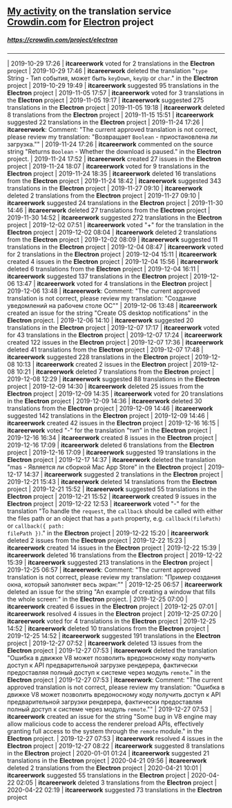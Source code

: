 ## [My activity](https://crowdin.com/profile/itcareerwork/activity "My profile") on the translation service [Crowdin.com](https://crowdin.com "crowdin.com") for [Electron](https://crowdin.com/project/electron "Electron Crowdin") project
##### <https://crowdin.com/project/electron>
***
| 2019-10-29 17:26 | **itcareerwork** voted for 2 translations in the **Electron** project
| 2019-10-29 17:46 | **itcareerwork** deleted the translation "<code>type</code> String - Тип события, может быть <code>keyDown</code>, <code>keyUp</code> or <code>char</code>." in the **Electron** project
| 2019-10-29 19:49 | **itcareerwork** suggested 95 translations in the **Electron** project
| 2019-11-05 17:57 | **itcareerwork** voted for 3 translations in the **Electron** project
| 2019-11-05 19:17 | **itcareerwork** suggested 275 translations in the **Electron** project
| 2019-11-05 19:18 | **itcareerwork** deleted 8 translations from the **Electron** project
| 2019-11-15 15:51 | **itcareerwork** suggested 22 translations in the **Electron** project
| 2019-11-24 17:26 | **itcareerwork**: Comment: "The current approved translation is not correct, please review my translation: "Возвращает <code>Boolean</code> - приостановлена ли загрузка.""
| 2019-11-24 17:26 | **itcareerwork** commented on the source string "Returns <code>Boolean</code> - Whether the download is paused." in the **Electron** project.
| 2019-11-24 17:52 | **itcareerwork** created 27 issues in the **Electron** project
| 2019-11-24 18:07 | **itcareerwork** voted for 9 translations in the **Electron** project
| 2019-11-24 18:35 | **itcareerwork** deleted 16 translations from the **Electron** project
| 2019-11-24 18:42 | **itcareerwork** suggested 343 translations in the **Electron** project
| 2019-11-27 09:10 | **itcareerwork** deleted 2 translations from the **Electron** project
| 2019-11-27 09:10 | **itcareerwork** suggested 24 translations in the **Electron** project
| 2019-11-30 14:46 | **itcareerwork** deleted 27 translations from the **Electron** project
| 2019-11-30 14:52 | **itcareerwork** suggested 272 translations in the **Electron** project
| 2019-12-02 07:51 | **itcareerwork** voted "+" for the translation in the **Electron** project
| 2019-12-02 08:04 | **itcareerwork** deleted 2 translations from the **Electron** project
| 2019-12-02 08:09 | **itcareerwork** suggested 11 translations in the **Electron** project
| 2019-12-04 08:47 | **itcareerwork** voted for 2 translations in the **Electron** project
| 2019-12-04 15:11 | **itcareerwork** created 4 issues in the **Electron** project
| 2019-12-04 15:56 | **itcareerwork** deleted 6 translations from the **Electron** project
| 2019-12-04 16:11 | **itcareerwork** suggested 137 translations in the **Electron** project
| 2019-12-06 13:47 | **itcareerwork** voted for 4 translations in the **Electron** project
| 2019-12-06 13:48 | **itcareerwork**: Comment: "The current approved translation is not correct, please review my translation: "Создание уведомлений на рабочем столе ОС""
| 2019-12-06 13:48 | **itcareerwork** created an issue for the string "Create OS desktop notifications" in the **Electron** project.
| 2019-12-06 14:10 | **itcareerwork** suggested 20 translations in the **Electron** project
| 2019-12-07 17:17 | **itcareerwork** voted for 43 translations in the **Electron** project
| 2019-12-07 17:24 | **itcareerwork** created 122 issues in the **Electron** project
| 2019-12-07 17:36 | **itcareerwork** deleted 41 translations from the **Electron** project
| 2019-12-07 17:48 | **itcareerwork** suggested 228 translations in the **Electron** project
| 2019-12-08 10:13 | **itcareerwork** created 2 issues in the **Electron** project
| 2019-12-08 10:21 | **itcareerwork** deleted 7 translations from the **Electron** project
| 2019-12-08 12:29 | **itcareerwork** suggested 88 translations in the **Electron** project
| 2019-12-09 14:30 | **itcareerwork** deleted 25 issues from the **Electron** project
| 2019-12-09 14:35 | **itcareerwork** voted for 20 translations in the **Electron** project
| 2019-12-09 14:36 | **itcareerwork** deleted 30 translations from the **Electron** project
| 2019-12-09 14:46 | **itcareerwork** suggested 142 translations in the **Electron** project
| 2019-12-09 14:46 | **itcareerwork** created 42 issues in the **Electron** project
| 2019-12-16 16:15 | **itcareerwork** voted "-" for the translation "тип" in the **Electron** project
| 2019-12-16 16:34 | **itcareerwork** created 8 issues in the **Electron** project
| 2019-12-16 17:09 | **itcareerwork** deleted 6 translations from the **Electron** project
| 2019-12-16 17:09 | **itcareerwork** suggested 19 translations in the **Electron** project
| 2019-12-17 14:37 | **itcareerwork** deleted the translation "mas - Является ли сборкой Mac App Store" in the **Electron** project
| 2019-12-17 14:37 | **itcareerwork** suggested 2 translations in the **Electron** project
| 2019-12-21 15:43 | **itcareerwork** deleted 14 translations from the **Electron** project
| 2019-12-21 15:52 | **itcareerwork** suggested 55 translations in the **Electron** project
| 2019-12-21 15:52 | **itcareerwork** created 9 issues in the **Electron** project
| 2019-12-22 12:53 | **itcareerwork** voted "-" for the translation "To handle the <code>request</code>, the <code>callback</code> should be called with either the files path or an object that has a <code>path</code> property, e.g. <code>callback(filePath)</code> or <code>callback({ path: filePath })</code>." in the **Electron** project
| 2019-12-22 15:20 | **itcareerwork** deleted 2 issues from the **Electron** project
| 2019-12-22 15:23 | **itcareerwork** created 14 issues in the **Electron** project
| 2019-12-22 15:39 | **itcareerwork** deleted 16 translations from the **Electron** project
| 2019-12-22 15:39 | **itcareerwork** suggested 213 translations in the **Electron** project
| 2019-12-25 06:57 | **itcareerwork**: Comment: "The current approved translation is not correct, please review my translation: "Пример создания окна, который заполняет весь экран:""
| 2019-12-25 06:57 | **itcareerwork** deleted an issue for the string "An example of creating a window that fills the whole screen:" in the **Electron** project.
| 2019-12-25 07:00 | **itcareerwork** created 6 issues in the **Electron** project
| 2019-12-25 07:01 | **itcareerwork** resolved 4 issues in the **Electron** project
| 2019-12-25 07:20 | **itcareerwork** voted for 4 translations in the **Electron** project
| 2019-12-25 14:52 | **itcareerwork** deleted 10 translations from the **Electron** project
| 2019-12-25 14:52 | **itcareerwork** suggested 191 translations in the **Electron** project
| 2019-12-27 07:52 | **itcareerwork** deleted 13 issues from the **Electron** project
| 2019-12-27 07:53 | **itcareerwork** deleted the translation "Ошибка в движке V8 может позволить вредоносному коду получить доступ к API предварительной загрузке рендерера, фактически предоставляя полный доступ к системе через модуль <code>remote</code>." in the **Electron** project
| 2019-12-27 07:53 | **itcareerwork**: Comment: "The current approved translation is not correct, please review my translation: "Ошибка в движке V8 может позволить вредоносному коду получить доступ к API предварительной загрузки рендерера, фактически предоставляя полный доступ к системе через модуль <code>remote</code>.""
| 2019-12-27 07:53 | **itcareerwork** created an issue for the string "Some bug in V8 engine may allow malicious code to access the renderer preload APIs, effectively granting full access to the system through the <code>remote</code> module." in the **Electron** project.
| 2019-12-27 07:53 | **itcareerwork** resolved 4 issues in the **Electron** project
| 2019-12-27 08:22 | **itcareerwork** suggested 8 translations in the **Electron** project
| 2020-01-01 01:24 | **itcareerwork** suggested 21 translations in the **Electron** project
| 2020-04-21 09:56 | **itcareerwork** deleted 2 translations from the **Electron** project
| 2020-04-21 10:01 | **itcareerwork** suggested 55 translations in the **Electron** project
| 2020-04-22 02:05 | **itcareerwork** deleted 3 translations from the **Electron** project
| 2020-04-22 02:19 | **itcareerwork** suggested 73 translations in the **Electron** project
